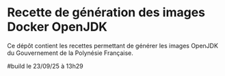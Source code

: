 # Recette de génération des images Docker OpenJDK

Ce dépôt contient les recettes permettant de générer les images OpenJDK du Gouvernement de la Polynésie Française.

#build le 23/09/25 à 13h29